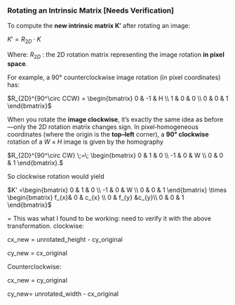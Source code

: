 

### Rotating an Intrinsic Matrix [Needs Verification]

To compute the **new intrinsic matrix K′** after rotating an image:

$K' = R_{2D} \cdot K$ 

Where:
$R_{2D}$ ​: the 2D rotation matrix representing the image rotation **in pixel space**.

For example, a 90° counterclockwise image rotation (in pixel coordinates) has:

$R_{2D}^{90^\circ CCW} = \begin{bmatrix} 0 & -1 & H \\ 1 & 0 & 0 \\ 0 & 0 & 1 \end{bmatrix}$

When you rotate the **image clockwise**, it’s exactly the same idea as before—only the 2D rotation matrix changes sign. In pixel‐homogeneous coordinates (where the origin is the **top–left** corner), a **90° clockwise** rotation of a $W\times H$ image is given by the homography

$R_{2D}^{90^\circ CW} \;=\; \begin{bmatrix} 0 & 1 & 0 \\ -1 & 0 & W \\ 0 & 0 & 1 \end{bmatrix}.$


 
 So clockwise rotation would yield

$K' =\begin{bmatrix} 0 & 1 & 0 \\ -1 & 0 & W \\ 0 & 0 & 1 \end{bmatrix} \times \begin{bmatrix} f_{x}& 0 & c_{x} \\ 0 & f_{y} &c_{y}\\ 0 & 0 & 1 \end{bmatrix}$



= 
 This was what I found to be working: need to verify it with the above transformation.
 clockwise:

cx_new = unrotated_height - cy_original

cy_new = cx_original

Counterclockwise:

cx_new = cy_original

cy_new= unrotated_width - cx_original
